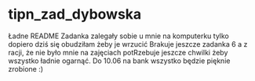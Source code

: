# tipn_zad_dybowska
Ładne README
Zadanka zalegały sobie u mnie na komputerku tylko dopiero dziś się obudziłam żeby je wrzucić
Brakuje jeszcze zadanka 6 a z racji, że nie było mnie na zajęciach potRzebuje jeszcze chwilki żeby wszystko ładnie ogarnąć. 
Do 10.06 na bank wszystko będzie pięknie zrobione :)
